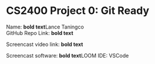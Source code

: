 # CS2400 Project 0: Git Ready

<p>Name: <strong>bold text</strong>Lance Taningco<br>
GitHub Repo Link: <strong>bold text</strong><br>
<p>Screencast video link: <strong>bold text</strong><br>
<p>Screencast software: <strong>bold text</strong>LOOM
IDE: VSCode</p>
